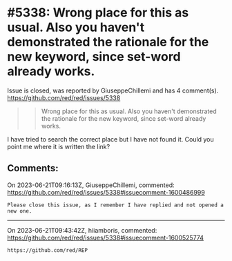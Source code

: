 
#5338: Wrong place for this as usual. Also you haven't demonstrated the rationale for the new keyword, since set-word already works.
================================================================================
Issue is closed, was reported by GiuseppeChillemi and has 4 comment(s).
<https://github.com/red/red/issues/5338>

>> Wrong place for this as usual. Also you haven't demonstrated the rationale for the new keyword, since set-word already works.

I have tried to search the correct place but I have not found it. Could you point me where it is written the link?



Comments:
--------------------------------------------------------------------------------

On 2023-06-21T09:16:13Z, GiuseppeChillemi, commented:
<https://github.com/red/red/issues/5338#issuecomment-1600486999>

    Please close this issue, as I remember I have replied and not opened a new one.

--------------------------------------------------------------------------------

On 2023-06-21T09:43:42Z, hiiamboris, commented:
<https://github.com/red/red/issues/5338#issuecomment-1600525774>

    https://github.com/red/REP

